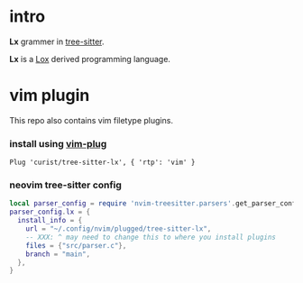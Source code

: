# intro

**Lx** grammer in [tree-sitter](https://tree-sitter.github.io/tree-sitter/).

**Lx** is a [Lox](https://github.com/munificent/craftinginterpreters/wiki/Lox-implementations) derived programming language.


# vim plugin
This repo also contains vim filetype plugins.

### install using [vim-plug](https://github.com/junegunn/vim-plug)

```vim
Plug 'curist/tree-sitter-lx', { 'rtp': 'vim' }
```

### neovim tree-sitter config

```lua
local parser_config = require 'nvim-treesitter.parsers'.get_parser_configs()
parser_config.lx = {
  install_info = {
    url = "~/.config/nvim/plugged/tree-sitter-lx",
    -- XXX: ^ may need to change this to where you install plugins
    files = {"src/parser.c"},
    branch = "main",
  },
}
```
